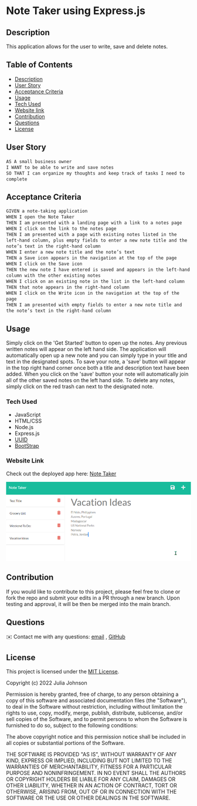 # Note Taker using Express.js

## Description
This application allows for the user to write, save and delete notes.

## Table of Contents

* [Description](#description)
* [User Story](#user-story)
* [Acceptance Criteria](#acceptance-criteria)
* [Usage](#usage)
* [Tech Used](#tech-used)
* [Website link](#website-link)
* [Contribution](#contribution)
* [Questions](#questions)
* [License](#license)

## User Story
```
AS A small business owner  
I WANT to be able to write and save notes  
SO THAT I can organize my thoughts and keep track of tasks I need to complete
``` 

## Acceptance Criteria
```
GIVEN a note-taking application  
WHEN I open the Note Taker  
THEN I am presented with a landing page with a link to a notes page  
WHEN I click on the link to the notes page  
THEN I am presented with a page with existing notes listed in the left-hand column, plus empty fields to enter a new note title and the note’s text in the right-hand column  
WHEN I enter a new note title and the note’s text  
THEN a Save icon appears in the navigation at the top of the page  
WHEN I click on the Save icon  
THEN the new note I have entered is saved and appears in the left-hand column with the other existing notes  
WHEN I click on an existing note in the list in the left-hand column  
THEN that note appears in the right-hand column  
WHEN I click on the Write icon in the navigation at the top of the page  
THEN I am presented with empty fields to enter a new note title and the note’s text in the right-hand column
```

## Usage
Simply click on the 'Get Started' button to open up the notes. Any previous written notes will appear on the left hand side. The application will automatically open up a new note and you can simply type in your title and text in the designated spots. To save your note, a 'save' button will appear in the top right hand corner once both a title and description text have been added. When you click on the 'save' button your note will automatically join all of the other saved notes on the left hand side. To delete any notes, simply click on the red trash can next to the designated note.

### Tech Used
* JavaScript
* HTML/CSS
* Node.js
* Express.js
* [UUID](https://www.npmjs.com/package/uuid)
* [BootStrap](https://getbootstrap.com/)

### Website Link
Check out the deployed app here: [Note Taker](https://damp-tundra-43822.herokuapp.com/)

![Note Taker Screenshot](./public/assets/images/Note-Taker.png)

## Contribution
If you would like to contribute to this project, please feel free to clone or fork the repo and submit your edits in a PR through a new branch. Upon testing and approval, it will be then be merged into the main branch. 

## Questions
✉️ Contact me with any questions: [email](mailto:jkjohnson673@gmail.com) , [GitHub](https://github.com/jjohnson673)


## License
This project is licensed under the [MIT License](https://choosealicense.com/licenses/mit).

Copyright (c) 2022 Julia Johnson

Permission is hereby granted, free of charge, to any person obtaining a copy
of this software and associated documentation files (the "Software"), to deal
in the Software without restriction, including without limitation the rights
to use, copy, modify, merge, publish, distribute, sublicense, and/or sell
copies of the Software, and to permit persons to whom the Software is
furnished to do so, subject to the following conditions:

The above copyright notice and this permission notice shall be included in all
copies or substantial portions of the Software.

THE SOFTWARE IS PROVIDED "AS IS", WITHOUT WARRANTY OF ANY KIND, EXPRESS OR
IMPLIED, INCLUDING BUT NOT LIMITED TO THE WARRANTIES OF MERCHANTABILITY,
FITNESS FOR A PARTICULAR PURPOSE AND NONINFRINGEMENT. IN NO EVENT SHALL THE
AUTHORS OR COPYRIGHT HOLDERS BE LIABLE FOR ANY CLAIM, DAMAGES OR OTHER
LIABILITY, WHETHER IN AN ACTION OF CONTRACT, TORT OR OTHERWISE, ARISING FROM,
OUT OF OR IN CONNECTION WITH THE SOFTWARE OR THE USE OR OTHER DEALINGS IN THE
SOFTWARE.
